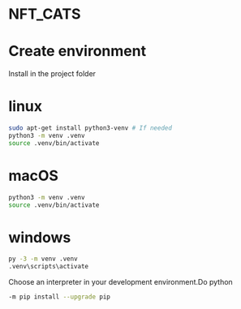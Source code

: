 # NFT_CATS

# Create environment

Install in the project folder

# linux
```bash 
sudo apt-get install python3-venv # If needed
python3 -m venv .venv
source .venv/bin/activate
```

# macOS
```bash 
python3 -m venv .venv
source .venv/bin/activate
```

# windows
```bash 
py -3 -m venv .venv
.venv\scripts\activate
```

Choose an interpreter in your development environment.Do python
```bash 
-m pip install --upgrade pip
```